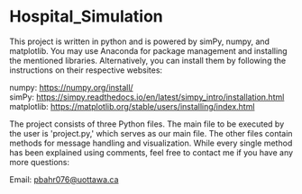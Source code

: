 # Hospital_Simulation

This project is written in python and is powered by simPy, numpy, and matplotlib. You may use Anaconda for package management and installing
the mentioned libraries. Alternatively, you can install them by following the instructions on their respective websites:

numpy:      https://numpy.org/install/ <br />
simPy: 	    https://simpy.readthedocs.io/en/latest/simpy_intro/installation.html <br />
matplotlib: https://matplotlib.org/stable/users/installing/index.html <br />

The project consists of three Python files. The main file to be executed by the user is 'project.py,' which serves as our main file. The other 
files contain methods for message handling and visualization. While every single method has been explained using comments, feel free to contact 
me if you have any more questions:

Email: pbahr076@uottawa.ca
